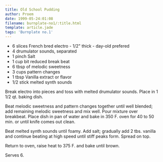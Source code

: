 ```yaml
---
title: Old School Pudding
author: Proem
date: 1999-05-24:01:08
filename: burnplate-no1/:title.html
template: article.jade
tags: 'Burnplate no.1'
---
```


* 6 slices French bred electro - 1/2" thick - day-old prefered
* 4 drumulator sounds, separated
* 1 pinch Salt
* 1 cup bit reduced break beat
* 6 tbsp of melodic sweetness
* 3 cups pattern changes
* 1 tbsp Vanilla extract or flavor
* 1/2 stick melted synth sounds
 
Break electro into pieces and toss with melted drumulator sounds. Place in 1 1/2 qt. baking dish.
 
Beat melodic sweetness and pattern changes together until well blended; add remaining melodic sweetness and mix well. Pour mixture over breakbeat. Place dish in pan of water and bake in 350 F. oven for 40 to 50 min. or until knife comes out clean.
 
Beat melted synth sounds until foamy. Add salt; gradually add 2 tbs. vanilla and continue beating at high speed until stiff peaks form. Spread on top.
 
Return to oven, raise heat to 375 F. and bake until brown.
 
Serves 6.